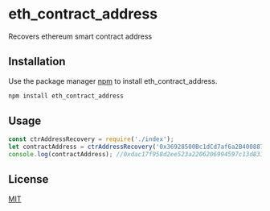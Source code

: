 # eth_contract_address
Recovers ethereum smart contract address

## Installation

Use the package manager [npm](https://www.npmjs.com/) to install eth_contract_address.

```bash
npm install eth_contract_address
```

## Usage

```js
const ctrAddressRecovery = require('./index');
let contractAddress = ctrAddressRecovery('0x36928500Bc1dCd7af6a2B4008875CC336b927D57',6);
console.log(contractAddress); //0xdac17f958d2ee523a2206206994597c13d831ec7

```

## License

[MIT](https://choosealicense.com/licenses/mit/)